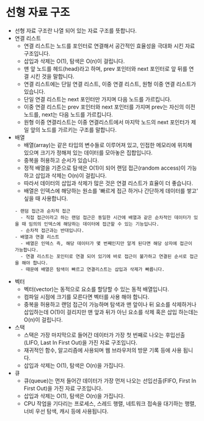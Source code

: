 선형 자료 구조
=
- 선형 자료 구조란 나열 되어 있는 자료 구조를 뜻합니다.
- 연결 리스트
  - 연결 리스트는 노드를 포인터로 연결해서 공간적인 효율성을 극대화 시킨 자료 구조입니다.
  - 삽입과 삭제는 O(1), 탐색은 O(n)이 걸립니다.
  - 맨 앞 노드를 헤드(head)라고 하며, prev 포인터와 next 포인터로 앞 뒤를 연결 시킨 것을 말합니다.
  - 연결 리스트에는 단일 연결 리스트, 이중 연결 리스트, 원형 이중 연결 리스트가 있습니다.
  - 단일 연결 리스트는 next 포인터만 가지며 다음 노드를 가르킵니다.
  - 이중 연결 리스트는 prev 포인터와 next 포인터를 가지며 prev는 자신의 이전 노드를, next는 다음 노드를 가르킵니다.
  - 원형 이중 연결리스트는 이중 연결리스트에서 마지막 노드의 next 포인터가 제일 앞의 노드를 가르키는 구조를 말합니다.
- 배열
  - 배열(array)는 같은 타입의 변수들로 이루어져 있고, 인접한 메모리에 위치해 있으며 크기가 정해져 있는 데이터를 모아놓은 집합입니다.
  - 중복을 허용하고 순서가 있습니다.
  - 정적 배열을 기준으로 탐색은 O(1)이 되어 랜덤 접근(random access)이 가능하고 삽입과 삭제는 O(n)이 걸립니다.
  - 따라서 데이터의 삽입과 삭제가 많은 것은 연결 리스트가 효율이 더 좋습니다.
  - 배열은 인덱스에 해당하는 원소를 '빠르게 접근 하거나 간단하게 데이터를 쌓고' 싶을 때 사용합니다.
  ~~~
  - 랜덤 접근과 순차적 접근
    - 직접 접근이라고 하는 랜덤 접근은 동일한 시간에 배열과 같은 순차적인 데이터가 있을 때 임의의 인덱스에 해당하는 데이터에 접근할 수 있는 기능입니다.
    - 순차적 접근과는 반대입니다.
  - 배열과 연결 리스트
    - 배열은 인덱스 즉, 해당 데이터가 몇 번째인지만 알게 된다면 해당 상자에 접근이 가능합니다.
    - 연결 리스트는 포인터로 연결 되어 있기에 바로 접근이 불가하고 연결된 순서로 접근을 해야 합니다.
    - 때문에 배열은 탐색이 빠르고 연결리스트는 삽입과 삭제가 빠릅니다.
  ~~~
- 벡터
  - 벡터(vector)는 동적으로 요소를 할당할 수 있는 동적 배열입니다.
  - 컴파일 시점에 크기를 모른다면 벡터를 사용 해야 합니다.
  - 중복을 허용하고 랜덤 접근이 가능하며 탐색과 맨 앞이나 뒤 요소를 삭제하거나 삽입하는데 O(1)이 걸리지만 맨 앞과 뒤가 아닌 요소를 삭제 혹은 삽입 하는데는 O(n)이 걸립니다.
- 스택
  - 스택은 가장 마지막으로 들어간 데이터가 가장 첫 번째로 나오는 후입선출(LIFO, Last In First Out)을 가진 자료 구조입니다.
  - 재귀적인 함수, 알고리즘에 사용되며 웹 브라우저의 방문 기록 등에 사용 됩니다.
  - 삽입과 삭제는 O(1), 탐색은 O(n)을 가집니다.
- 큐
  - 큐(queue)는 먼저 들어간 데이터가 가장 먼저 나오는 선입선출(FIFO, First In First Out)을 가진 자료 구조입니다.
  - 삽입과 삭제는 O(1), 탐색은 O(n)을 가집니다.
  - CPU 작업을 기다리는 프로세스, 스레드 행렬, 네트워크 접속을 대기하는 행렬, 너비 우선 탐색, 캐시 등에 사용됩니다.